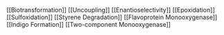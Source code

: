 [[Biotransformation]]
[[Uncoupling]]
[[Enantioselectivity]]
[[Epoxidation]]
[[Sulfoxidation]]
[[Styrene Degradation]]
[[Flavoprotein Monooxygenase]]
[[Indigo Formation]]
[[Two-component Monooxygenase]]
